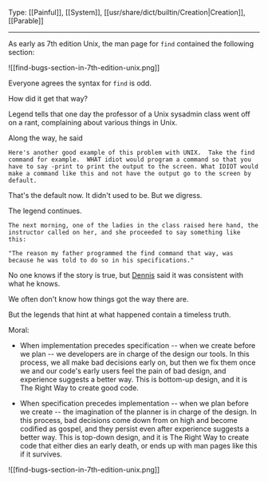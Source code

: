 Type: [[Painful]], [[System]], [[usr/share/dict/builtin/Creation|Creation]], [[Parable]]

---

As early as 7th edition Unix,
the man page for `find`
contained the following section:

![[find-bugs-section-in-7th-edition-unix.png]]

Everyone agrees the syntax for `find` is odd.

How did it get that way?

Legend tells that one day the professor of a Unix sysadmin class went off on a rant, complaining about various things in Unix.

Along the way, he said

```
Here's another good example of this problem with UNIX.  Take the find
command for example.  WHAT idiot would program a command so that you have to say -print to print the output to the screen. What IDIOT would make a command like this and not have the output go to the screen by default.
```

That's the default now. It didn't used to be. But we digress.

The legend continues.

```
The next morning, one of the ladies in the class raised here hand, the
instructor called on her, and she proceeded to say something like this:

"The reason my father programmed the find command that way, was because he was told to do so in his specifications."
```

No one knows if the story is true, but [Dennis](https://doc.cat-v.org/unix/find-history) said it was consistent with what he knows.

We often don't know how things got the way there are.

But the legends that hint at what happened contain a timeless truth.

Moral:

- When implementation precedes specification -- when we create before we plan -- we developers are in charge of the design our tools. In this process, we all make bad decisions early on, but then we fix them once we and our code's early users feel the pain of bad design, and experience suggests a better way. This is bottom-up design, and it is The Right Way to create good code.

- When specification precedes implementation  -- when we plan before we create -- the imagination of the planner is in charge of the design. In this process, bad decisions come down from on high and become codified as gospel, and they persist even after experience suggests a better way. This is top-down design, and it is The Right Way to create code that either dies an early death, or ends up with man pages like this if it survives.

![[find-bugs-section-in-7th-edition-unix.png]]
